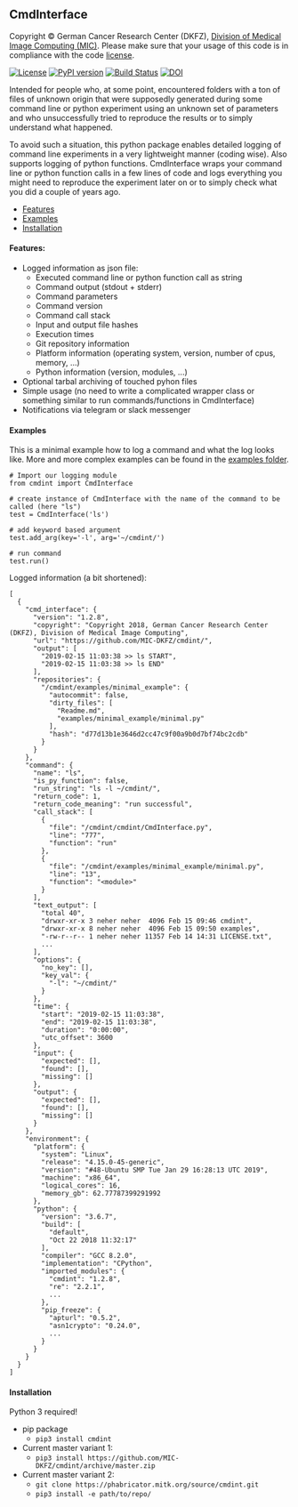 ## CmdInterface

Copyright © German Cancer Research Center (DKFZ), [Division of Medical Image Computing (MIC)](https://www.dkfz.de/en/mic/index.php). Please make sure that your usage of this code is in compliance with the code [license](https://github.com/MIC-DKFZ/cmdint/blob/master/LICENSE.txt).

[![License](https://img.shields.io/badge/License-Apache%202.0-blue.svg)](https://opensource.org/licenses/Apache-2.0)
[![PyPI version](https://badge.fury.io/py/cmdint.svg)](https://badge.fury.io/py/cmdint)
[![Build Status](https://travis-ci.org/MIC-DKFZ/cmdint.svg?branch=master)](https://travis-ci.org/MIC-DKFZ/cmdint)
[![DOI](https://zenodo.org/badge/DOI/10.5281/zenodo.2633770.svg)](https://doi.org/10.5281/zenodo.2633770)

Intended for people who, at some point, encountered folders with a ton of files of unknown origin that were supposedly generated during some command line or python experiment using an unknown set of parameters and who unsuccessfully tried to reproduce the results or to simply understand what happened.

To avoid such a situation, this python package enables detailed logging of command line experiments in a very lightweight manner (coding wise). Also supports logging of python functions. 
CmdInterface wraps your command line or python function calls in a few lines of code and logs everything you might need to reproduce the experiment later on or to simply check what you did a couple of years ago.

* [Features](#Features)
* [Examples](#Examples)
* [Installation](#Installation)

#### Features:
* Logged information as json file:
    * Executed command line or python function call as string
    * Command output (stdout + stderr)
    * Command parameters
    * Command version
    * Command call stack
    * Input and output file hashes
    * Execution times
    * Git repository information
    * Platform information (operating system, version, number of cpus, memory, ...)
    * Python information (version, modules, ...)
* Optional tarbal archiving of touched pyhon files
* Simple usage (no need to write a complicated wrapper class or something similar to run commands/functions in CmdInterface)
* Notifications via telegram or slack messenger


#### Examples 
This is a minimal example how to log a command and what the log looks like.
 More and more complex examples can be found in the [examples folder](https://github.com/MIC-DKFZ/cmdint/tree/master/examples).
```
# Import our logging module
from cmdint import CmdInterface

# create instance of CmdInterface with the name of the command to be called (here "ls")
test = CmdInterface('ls')

# add keyword based argument
test.add_arg(key='-l', arg='~/cmdint/')

# run command
test.run()
```
Logged information (a bit shortened):

```
[
  {
    "cmd_interface": {
      "version": "1.2.8",
      "copyright": "Copyright 2018, German Cancer Research Center (DKFZ), Division of Medical Image Computing",
      "url": "https://github.com/MIC-DKFZ/cmdint/",
      "output": [
        "2019-02-15 11:03:38 >> ls START",
        "2019-02-15 11:03:38 >> ls END"
      ],
      "repositories": {
        "/cmdint/examples/minimal_example": {
          "autocommit": false,
          "dirty_files": [
            "Readme.md",
            "examples/minimal_example/minimal.py"
          ],
          "hash": "d77d13b1e3646d2cc47c9f00a9b0d7bf74bc2cdb"
        }
      }
    },
    "command": {
      "name": "ls",
      "is_py_function": false,
      "run_string": "ls -l ~/cmdint/",
      "return_code": 1,
      "return_code_meaning": "run successful",
      "call_stack": [
        {
          "file": "/cmdint/cmdint/CmdInterface.py",
          "line": "777",
          "function": "run"
        },
        {
          "file": "/cmdint/examples/minimal_example/minimal.py",
          "line": "13",
          "function": "<module>"
        }
      ],
      "text_output": [
        "total 40",
        "drwxr-xr-x 3 neher neher  4096 Feb 15 09:46 cmdint",
        "drwxr-xr-x 8 neher neher  4096 Feb 15 09:50 examples",
        "-rw-r--r-- 1 neher neher 11357 Feb 14 14:31 LICENSE.txt",
        ...
      ],
      "options": {
        "no_key": [],
        "key_val": {
          "-l": "~/cmdint/"
        }
      },
      "time": {
        "start": "2019-02-15 11:03:38",
        "end": "2019-02-15 11:03:38",
        "duration": "0:00:00",
        "utc_offset": 3600
      },
      "input": {
        "expected": [],
        "found": [],
        "missing": []
      },
      "output": {
        "expected": [],
        "found": [],
        "missing": []
      }
    },
    "environment": {
      "platform": {
        "system": "Linux",
        "release": "4.15.0-45-generic",
        "version": "#48-Ubuntu SMP Tue Jan 29 16:28:13 UTC 2019",
        "machine": "x86_64",
        "logical_cores": 16,
        "memory_gb": 62.77787399291992
      },
      "python": {
        "version": "3.6.7",
        "build": [
          "default",
          "Oct 22 2018 11:32:17"
        ],
        "compiler": "GCC 8.2.0",
        "implementation": "CPython",
        "imported_modules": {
          "cmdint": "1.2.8",
          "re": "2.2.1",
          ...
        },
        "pip_freeze": {
          "apturl": "0.5.2",
          "asn1crypto": "0.24.0",
          ...
        }
      }
    }
  }
]
```

#### Installation 
Python 3 required!
* pip package
    * ```pip3 install cmdint```
* Current master variant 1:
    * ```pip3 install https://github.com/MIC-DKFZ/cmdint/archive/master.zip```
* Current master variant 2:
    * ```git clone https://phabricator.mitk.org/source/cmdint.git```
    * ```pip3 install -e path/to/repo/```
